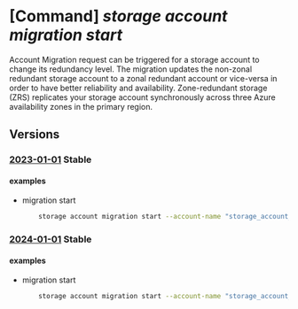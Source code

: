# [Command] _storage account migration start_

Account Migration request can be triggered for a storage account to change its redundancy level. The migration updates the non-zonal redundant storage account to a zonal redundant account or vice-versa in order to have better reliability and availability. Zone-redundant storage (ZRS) replicates your storage account synchronously across three Azure availability zones in the primary region.

## Versions

### [2023-01-01](/Resources/mgmt-plane/L3N1YnNjcmlwdGlvbnMve30vcmVzb3VyY2Vncm91cHMve30vcHJvdmlkZXJzL21pY3Jvc29mdC5zdG9yYWdlL3N0b3JhZ2VhY2NvdW50cy97fS9zdGFydGFjY291bnRtaWdyYXRpb24=/2023-01-01.xml) **Stable**

<!-- mgmt-plane /subscriptions/{}/resourcegroups/{}/providers/microsoft.storage/storageaccounts/{}/startaccountmigration 2023-01-01 -->

#### examples

- migration start
    ```bash
        storage account migration start --account-name "storage_account_name" -g "resource_group_name" --sku Standard_ZRS --name default --no-wait
    ```

### [2024-01-01](/Resources/mgmt-plane/L3N1YnNjcmlwdGlvbnMve30vcmVzb3VyY2Vncm91cHMve30vcHJvdmlkZXJzL21pY3Jvc29mdC5zdG9yYWdlL3N0b3JhZ2VhY2NvdW50cy97fS9zdGFydGFjY291bnRtaWdyYXRpb24=/2024-01-01.xml) **Stable**

<!-- mgmt-plane /subscriptions/{}/resourcegroups/{}/providers/microsoft.storage/storageaccounts/{}/startaccountmigration 2024-01-01 -->

#### examples

- migration start
    ```bash
        storage account migration start --account-name "storage_account_name" -g "resource_group_name" --sku Standard_ZRS --name default --no-wait
    ```
